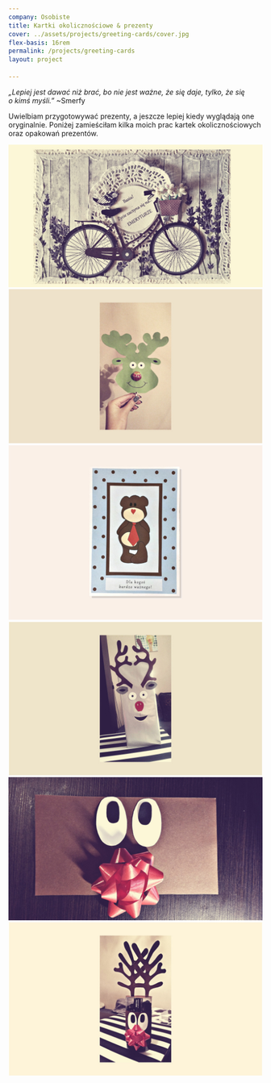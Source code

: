 ```yaml
---
company: Osobiste
title: Kartki okolicznościowe & prezenty
cover: ../assets/projects/greeting-cards/cover.jpg
flex-basis: 16rem
permalink: /projects/greeting-cards
layout: project

---
```



<p><i>„Lepiej jest dawać niż brać, bo nie jest ważne, że się daje, tylko, że się o&nbsp;kimś myśli.”</i> ~Smerfy</p>

Uwielbiam przygotowywać prezenty, a&nbsp;jeszcze lepiej kiedy wyglądają one oryginalnie. Poniżej zamieściłam kilka moich prac kartek okolicznościowych oraz opakowań prezentów.

<div class="project-image">
	<img src="../assets/projects/greeting-cards/1.jpg" />
</div>
<div class="project-image">
	<img src="../assets/projects/greeting-cards/2.jpg" />
</div>
<div class="project-image">
	<img src="../assets/projects/greeting-cards/3.jpg" />
</div>
<div class="project-image">
	<img src="../assets/projects/greeting-cards/4.jpg" />
</div>
<div class="project-image">
	<img src="../assets/projects/greeting-cards/5.jpg" />
</div>
<div class="project-image">
	<img src="../assets/projects/greeting-cards/6.jpg" />
</div>
